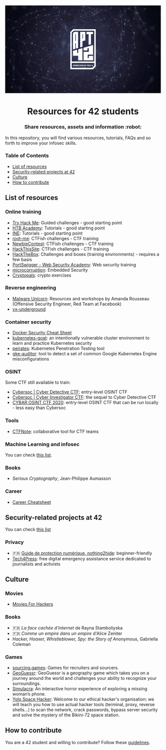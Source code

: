 <p align="center">
  <img src="assets/apt42_banner.png" alt="APT42 logo" />
</p>

<h1 align="center">
  Resources for 42 students
</h1>
<h3 align="center">
  Share resources, assets and information :robot:
</h3>

In this repository, you will find various resources, tutorials, FAQs and so forth to improve your infosec skills.

### Table of Contents

- [List of resources](#list-of-resources)
- [Security-related projects at 42](#security-related-projects-at-42)
- [Culture](#culture)
- [How to contribute](#how-to-contribute)

## List of resources

### Online training

- [Try Hack Me](https://tryhackme.com/): Guided challenges - good starting point
- [HTB Academy](https://academy.hackthebox.eu/): Tutorials - good starting point
- [INE](https://my.ine.com/): Tutorials - good starting point
- [root-me](https://www.root-me.org/): CTFish challenges - CTF training
- [NewbieContest](https://www.newbiecontest.org/): CTFish challenges - CTF training
- [HackThisSite](https://www.hackthissite.org/): CTFish challenges - CTF training
- [HackTheBox](https://www.hackthebox.eu/): Challenges and boxes (training environments) - requires a few basis
- [PortSwigger - Web Security Academy](https://portswigger.net/web-security): Web security training
- [microcorruption](https://microcorruption.com/login): Embedded Security
- [Cryptopals](https://cryptopals.com/): crypto exercises

### Reverse engineering

- [Malware Unicorn](https://malwareunicorn.org/): Resources and workshops by Amanda Rousseau (Offensive Security Engineer, Red Team at Facebook)
- [vx-underground](https://vx-underground.org/)

### Container security

- [Docker Security Cheat Sheet](https://cheatsheetseries.owasp.org/cheatsheets/Docker_Security_Cheat_Sheet.html)
- [kubernetes-goat](https://github.com/madhuakula/kubernetes-goat): an intentionally vulnerable cluster environment to learn and practice Kubernetes security
- [peirates](https://github.com/inguardians/peirates): Kubernetes Penetration Testing tool
- [gke-auditor](https://github.com/google/gke-auditor): tool to detect a set of common Google Kubernetes Engine misconfigurations

### OSINT

Some CTF still available to train:

- [Cybersoc | Cyber Detective CTF](https://ctf.cybersoc.wales/): entry-level OSINT CTF
- [Cybersoc | Cyber Investigator CTF](https://investigator.cybersoc.wales/): the sequel to Cyber Detective CTF
- [CYBAR OSINT CTF 2020](https://github.com/cybar-party/cybar-osint-ctf-2020): entry-level OSINT CTF that can be run locally - less easy than Cybersoc

### Tools

- [CTFNote](https://github.com/TFNS/CTFNote): collaborative tool for CTF teams

### Machine Learning and infosec

You can check [this list](ml_for_infosec.md).

### Books

- *Serious Cryptography*, Jean-Philippe Aumasson

### Career

- [Career Cheatsheet](https://trailofbits.github.io/ctf/intro/careers.html)

## Security-related projects at 42

You can check [this list](projects_at_42.md)

### Privacy

- :fr: [Guide de protection numérique, nothing2hide](https://nothing2hide.org/fr/guide-de-protection-numerique/): beginner-friendly
- [Tech4Press](https://tech4press.org/en/): free digital emergency assistance service dedicated to journalists and activists

## Culture

### Movies

- [Movies For Hackers](https://github.com/k4m4/movies-for-hackers)

### Books

- :fr: *La face cachée d'internet* de Rayna Stamboliyska
- :fr: *Comme un empire dans un empire* d'Alice Zeniter
- *Hacker, Hoaxer, Whistleblower, Spy: the Story of Anonymous*, Gabriella Coleman

### Games

- [sourcing.games](https://sourcing.games/): Games for recruiters and sourcers.
- [GeoGuessr](https://www.geoguessr.com/): GeoGuessr is a geography game which takes you on a journey around the world and challenges your ability to recognize your surroundings.
- [Simulacra](https://store.steampowered.com/app/712730/SIMULACRA/): An interactive horror experience of exploring a missing woman’s phone.
- [Yolo Space Hacker](https://store.steampowered.com/app/1341450/Yolo_Space_Hacker/): Welcome to our ethical hacker's organisation: we will teach you how to use actual hacker tools (terminal, proxy, reverse shells...) to scan the network, crack passwords, bypass server security and solve the mystery of the Bikini-72 space station.

## How to contribute

You are a 42 student and willing to contribute? Follow these [guidelines](CONTRIBUTING.md).
